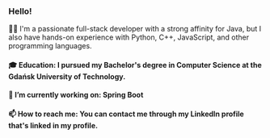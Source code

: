 ### Hello!
👩‍💻 I'm a passionate full-stack developer with a strong affinity for Java, but I also have hands-on experience with Python, C++, JavaScript, and other programming languages.

#### 🎓 Education: I pursued my Bachelor's degree in Computer Science at the Gdańsk University of Technology.
#### 🔭 I’m currently working on: Spring Boot
#### 📫 How to reach me: You can contact me through my LinkedIn profile that's linked in my profile.
<!--
**iben0402/iben0402** is a ✨ _special_ ✨ repository because its `README.md` (this file) appears on your GitHub profile.

Here are some ideas to get you started:

- 🔭 I’m currently working on ...
- 🌱 I’m currently learning ...
- 👯 I’m looking to collaborate on ...
- 🤔 I’m looking for help with ...
- 💬 Ask me about ...
- 📫 How to reach me: ...
- 😄 Pronouns: ...
- ⚡ Fun fact: ...
-->
